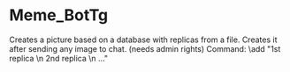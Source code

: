 # Meme_BotTg
Creates a picture based on a database with replicas from a file.
Creates it after sending any image to chat. (needs admin rights)
Command: \add "1st replica \n 2nd replica \n ..."
